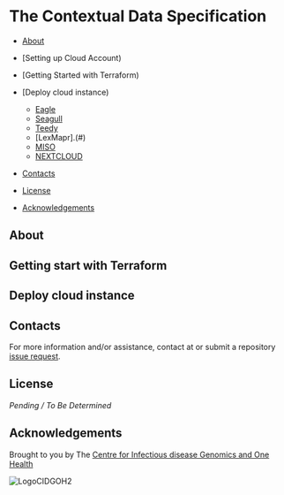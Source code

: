 # The <insert name> Contextual Data Specification

  - [About](#about)
  - [Setting up Cloud Account)
  - [Getting Started with Terraform)
  - [Deploy cloud instance)
    - [Eagle](#)
    - [Seagull](#)
    - [Teedy](#)
    - [LexMapr].(#)
    - [MISO](#)
    - [NEXTCLOUD](#)
  
  - [Contacts](#contacts)
  - [License](#license)
  - [Acknowledgements](#acknowledgements)

## About

<Blurb>
<SETUP: you'll need to manual create "term request" and "field request" labels in order for the issue forms to apply them when generated. You'll also want to go through documentation and replace all the <INSERT values with appropriate information.>

## Getting start with Terraform

## Deploy cloud instance



## Contacts
For more information and/or assistance, contact <INSERT CONTACT NAME> at <INSERT CONTACT EMAIL> or submit a repository [issue request](<INSERT REPOSITORY ISSUES URL>).

## License

_Pending / To Be Determined_

## Acknowledgements

Brought to you by The [Centre for Infectious disease Genomics and One Health](https://cidgoh.ca/)<and INSERT COLLABORATOR NAMES>

![LogoCIDGOH2](https://github.com/cidgoh/specification-repo-template/assets/48695054/87fa713d-8fd7-453d-8542-fc413069e842)
